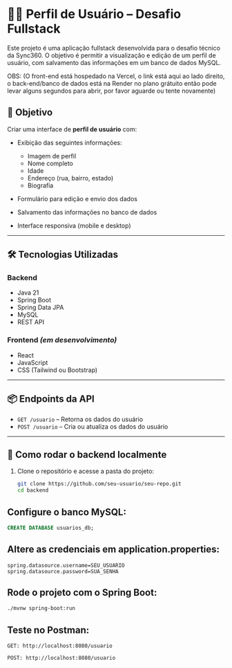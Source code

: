 # 🧑‍💻 Perfil de Usuário – Desafio Fullstack

Este projeto é uma aplicação fullstack desenvolvida para o desafio técnico da Sync360. O objetivo é permitir a visualização e edição de um perfil de usuário, com salvamento das informações em um banco de dados MySQL.


OBS: (O front-end está hospedado na Vercel, o link está aqui ao lado direito, o back-end/banco de dados está na Render no plano grátuito então pode levar alguns segundos para abrir, por favor aguarde ou tente novamente)

## 🎯 Objetivo

Criar uma interface de **perfil de usuário** com:

- Exibição das seguintes informações:
  - Imagem de perfil
  - Nome completo
  - Idade
  - Endereço (rua, bairro, estado)
  - Biografia

- Formulário para edição e envio dos dados
- Salvamento das informações no banco de dados
- Interface responsiva (mobile e desktop)

---

## 🛠️ Tecnologias Utilizadas

### Backend
- Java 21
- Spring Boot
- Spring Data JPA
- MySQL
- REST API

### Frontend *(em desenvolvimento)*
- React
- JavaScript
- CSS (Tailwind ou Bootstrap)

---

## 📦 Endpoints da API

- `GET /usuario` – Retorna os dados do usuário
- `POST /usuario` – Cria ou atualiza os dados do usuário

---

## 🧪 Como rodar o backend localmente

1. Clone o repositório e acesse a pasta do projeto:
   ```bash
   git clone https://github.com/seu-usuario/seu-repo.git
   cd backend

## Configure o banco MySQL:

```sql
CREATE DATABASE usuarios_db;
```

## Altere as credenciais em application.properties:
```properties
spring.datasource.username=SEU_USUARIO
spring.datasource.password=SUA_SENHA
```

## Rode o projeto com o Spring Boot:
```bash
./mvnw spring-boot:run
```

## Teste no Postman:
```http
GET: http://localhost:8080/usuario

POST: http://localhost:8080/usuario
```
